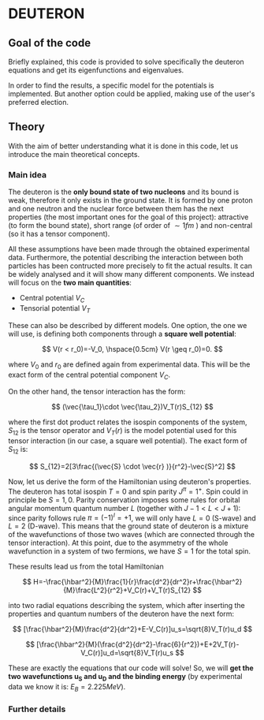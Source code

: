 # DEUTERON

## Goal of the code

Briefly explained, this code is provided to solve specifically the deuteron equations and get its eigenfunctions and eigenvalues.

In order to find the results, a specific model for the potentials is implemented. But another option could be applied, making use of the user's preferred election.

## Theory

With the aim of better understanding what it is done in this code, let us introduce the main theoretical concepts.

### Main idea

The deuteron is the **only bound state of two nucleons** and its bound is weak, therefore it only exists in the ground state. It is formed by one proton and one neutron and the nuclear force between them has the next properties (the most important ones for the goal of this project): attractive (to form the bound state), short range (of order of $\sim 1fm$ ) and non-central (so it has a tensor component). 

All these assumptions have been made through the obtained experimental data. Furthermore, the potential describing the interaction between both particles has been contructed more precisely to fit the actual results. It can be widely analysed and it will show many different components. We instead will focus on the **two main quantities**:
- Central potential $V_C$
- Tensorial potential $V_T$

These can also be described by different models. One option, the one we will use, is defining both components through a **square well potential**:

$$ V(r < r_0)=-V_0, \hspace{0.5cm} V(r \geq r_0)=0.
$$

where $V_0$ and $r_0$ are defined again from experimental data. This will be the exact form of the central potential component $V_C$.

On the other hand, the tensor interaction has the form:

$$ (\vec{\tau_1}\cdot \vec{\tau_2})V_T(r)S_{12}
$$

where the first dot product relates the isospin components of the system, $S_{12}$ is the tensor operator and $V_T(r)$ is the model potential used for this tensor interaction (in our case, a square well potential). The exact form of $S_{12}$ is:

$$ S_{12}=2[3\frac{(\vec{S} \cdot \vec{r} )}{r^2}-\vec{S}^2]
$$

Now, let us derive the form of the Hamiltonian using deuteron's properties. The deuteron has total isospin $T=0$ and spin parity $J^{\pi}=1^+$. Spin could in principle be $S=1,0$. Parity conservation imposes some rules for orbital angular momentum quantum number $L$ (together with $J-1 < L < J+1$): since parity follows rule $\pi=(-1)^l=+1$, we will only have $L=0$ (S-wave) and $L=2$ (D-wave). This means that the ground state of deuteron is a mixture of the wavefunctions of those two waves (which are connected through the tensor interaction). At this point, due to the asymmetry of the whole wavefunction in a system of two fermions, we have $S=1$ for the total spin.

These results lead us from the total Hamiltonian

$$ H=-\frac{\hbar^2}{M}\frac{1}{r}\frac{d^2}{dr^2}r+\frac{\hbar^2}{M}\frac{L^2}{r^2}+V_C(r)+V_T(r)S_{12}
$$

into two radial equations describing the system, which after inserting the properties and quantum numbers of the deuteron have the next form:

$$ [\frac{\hbar^2}{M}\frac{d^2}{dr^2}+E-V_C(r)]u_s=\sqrt{8}V_T(r)u_d
$$

$$ [\frac{\hbar^2}{M}(\frac{d^2}{dr^2}-\frac{6}{r^2})+E+2V_T(r)-V_C(r)]u_d=\sqrt{8}V_T(r)u_s
$$

These are exactly the equations that our code will solve! So, we will **get the two wavefunctions u<sub>S</sub> and u<sub>D</sub> and the binding energy** (by experimental data we know it is: $E_B=2.225 MeV$).

### Further details

